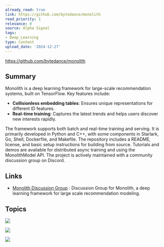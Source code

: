 ```yaml
---
already_read: true
link: https://github.com/bytedance/monolith
read_priority: 1
relevance: 0
source: Alpha Signal
tags:
- Deep_Learning
type: Content
upload_date: '2024-12-27'
---
```


https://github.com/bytedance/monolith
## Summary

Monolith is a deep learning framework for large-scale recommendation systems, built on TensorFlow. Key features include:

- **Collisionless embedding tables**: Ensures unique representations for different ID features.
- **Real-time training**: Captures the latest trends and helps users discover new interests rapidly.

The framework supports both batch and real-time training and serving. It is primarily developed in Python and C++, with some components in Starlark, Go, Shell, Dockerfile, and Makefile. The repository includes a README, license, and basic setup instructions for building from source. Tutorials and demos are available for distributed async training and using the MonolithModel API. The project is actively maintained with a community discussion group on Discord.
## Links

- [Monolith Discussion Group](https://discord.gg/QYTDeKxGMX) : Discussion Group for Monolith, a deep learning framework for large scale recommendation modeling.

## Topics

![](topics/Model/Monolith)

![](topics/Concept/Collisionless%20Embedding%20Tables)

![](topics/Concept/Real%20time%20Training)